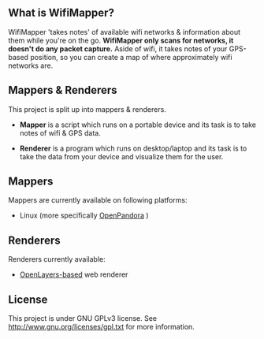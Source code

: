 ## What is WifiMapper?

WifiMapper 'takes notes' of available wifi networks & information about them while you're on the go. **WifiMapper only scans for networks, it doesn't do any packet capture.**
Aside of wifi, it takes notes of your GPS-based position, so you can create a map of where approximately wifi networks are.

## Mappers & Renderers

This project is split up into mappers & renderers. 

+ **Mapper** is a script which runs on a portable device and its task is to take notes of wifi & GPS data.

+ **Renderer** is a program which runs on desktop/laptop and its task is to take the data from your device and visualize them for the user.

## Mappers

Mappers are currently available on following platforms:

+ Linux (more specifically [OpenPandora](http://openpandora.org) )

## Renderers

Renderers currently available:

+ [OpenLayers-based](http://www.openlayers.org) web renderer

## License

This project is under GNU GPLv3 license. See http://www.gnu.org/licenses/gpl.txt for more information.
